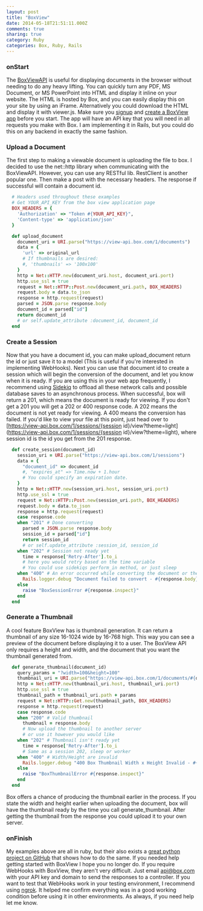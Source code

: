 ```yaml
---
layout: post
title: "BoxView"
date: 2014-05-18T21:51:11.000Z
comments: true
sharing: true
category: Ruby
categories: Box, Ruby, Rails
---
```


### onStart
The [BoxViewAPI](https://developers.box.com/view/) is useful for displaying documents in the browser without needing to do any heavy lifting. You can quickly turn any PDF, MS Document, or MS PowerPoint into HTML and display it inline on your website. The HTML is hosted by Box, and you can easily display this on your site by using an iFrame. Alternatively you could download the HTML and display it with viewer.js. Make sure you [signup](https://app.box.com/) and [create a BoxView app](https://app.box.com/developers/services) before you start. The app will have an API key that you will need in all requests you make with Box. I am implementing it in Rails, but you could do this on any backend in exactly the same fashion.

### Upload a Document
The first step to making a viewable document is uploading the file to box. I decided to use the net::http library when communicating with the BoxViewAPI. However, you can use any RESTful lib. RestClient is another popular one. Then make a post with the necessary headers. The response if successful will contain a document id.

```ruby
  # Headers used throughout these examples
  # Get YOUR_API_KEY from the box view application page
  BOX_HEADERS = {
    'Authorization' => "Token #{YOUR_API_KEY}",
    'Content-type' => 'application/json'
  }

  def upload_document
    document_uri = URI.parse("https://view-api.box.com/1/documents")
    data = {
      'url' => original_url
      # If thumbnails are desired:
      #, 'thumbnails' => '100x100'
    }
    http = Net::HTTP.new(document_uri.host, document_uri.port)
    http.use_ssl = true
    request = Net::HTTP::Post.new(document_uri.path, BOX_HEADERS)
    request.body = data.to_json
    response = http.request(request)
    parsed = JSON.parse response.body
    document_id = parsed["id"]
    return document_id
    # or self.update_attribute :document_id, document_id
  end
```

### Create a Session
Now that you have a document id, you can make upload_document return the id or just save it to a model (This is useful if you're interested in implementing WebHooks). Next you can use that document id to create a session which will begin the conversion of the document, and let you know when it is ready. If you are using this in your web app frequently, I recommend using [Sidekiq](http://sidekiq.org/) to offload all these network calls and possible database saves to an asynchronous process. When successful, box will return a 201, which means the document is ready for viewing. If you don't get a 201 you will get a 202 or 400 response code. A 202 means the document is not yet ready for viewing. A 400 means the conversion has failed. If you'd like to view your file at this point, just head over to [https://view-api.box.com/1/sessions/{session id}/view?theme=light](https://view-api.box.com/1/sessions/{session id}/view?theme=light), where session id is the id you get from the 201 response.

```ruby
  def create_session(document_id)
    session_uri = URI.parse("https://view-api.box.com/1/sessions")
    data = {
      "document_id" => document_id
      #, "expires_at" => Time.now + 1.hour
      # You could specify an expiration date.
    }
    http = Net::HTTP.new(session_uri.host, session_uri.port)
    http.use_ssl = true
    request = Net::HTTP::Post.new(session_uri.path, BOX_HEADERS)
    request.body = data.to_json
    response = http.request(request)
    case response.code
    when "201" # Done converting
      parsed = JSON.parse response.body
      session_id = parsed["id"]
      return session_id
      # or self.update_attribute :session_id, session_id
    when "202" # Session not ready yet
      time = response['Retry-After'].to_i
      # here you would retry based on the time variable
      # You could use sidekiqs perform_in method, or just sleep
    when "400" # An error occurred while converting the document or the document does not exist
      Rails.logger.debug "Document failed to convert - #{response.body}"
    else
      raise "BoxSessionError #{response.inspect}"
    end
  end
```

### Generate a Thumbnail
A cool feature BoxView has is thumbnail generation. It can return a thumbnail of any size 16-1024 wide by 16-768 high. This way you can see a preview of the document before displaying it to a user. The BoxView API only requires a height and width, and the document that you want the thumbnail generated from.

```ruby
  def generate_thumbnail(document_id)
    query_params = "?width=100&height=100"
    thumbnail_uri = URI.parse("https://view-api.box.com/1/documents/#{document_id}/thumbnail")
    http = Net::HTTP.new(thumbnail_uri.host, thumbnail_uri.port)
    http.use_ssl = true
    thumbnail_path = thumbnail_uri.path + params
    request = Net::HTTP::Get.new(thumbnail_path, BOX_HEADERS)
    response = http.request(request)
    case response.code
    when "200" # Valid thumbnail
      thumbnail = response.body
      # Now upload the thumbnail to another server
      # or use it however you would like
    when "202" # Thumbnail isn't ready yet
      time = response['Retry-After'].to_i
      # Same as a session 202, sleep or worker
    when "400" # Width/Height are invalid
      Rails.logger.debug "400 Box Thumbnail Width x Height Invalid - #{response.body}"
    else
      raise "BoxThumbnailError #{response.inspect}"
    end
  end
```

Box offers a chance of producing the thumbnail earlier in the process. If you state the width and height earlier when uploading the document, box will have the thumbnail ready by the time you call generate_thumbnail. After getting the thumbnail from the response you could upload it to your own server.

### onFinish
My examples above are all in ruby, but their also exists a [great python project on GitHub](https://view-upload.herokuapp.com/) that shows how to do the same. If you needed help getting started with BoxView I hope you no longer do. If you require WebHooks with BoxView, they aren't very difficult. Just email api@box.com with your API key and domain to send the responses to a controller. If you want to test that WebHooks work in your testing environment, I recommend using [ngrok](https://ngrok.com). It helped me confirm everything was in a good working condition before using it in other environments. As always, if you need help let me know.
